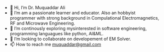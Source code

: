- 👋 Hi, I’m Dr. Muquaddar Ali
- 👀 I’m am a passionate learner and educator. Also an hobbyist programmer with strong background in Compulational Electromagnetics, RF and Microwave Engineering. 
- 🌱 I’m continously exploring mysinterested in software engineering, programming languagues like python, AI&ML.
- 💞️ I’m looking to collaborate on developement of EM Solver.
- 📫 How to reach me muquaddar@gmail.com

<!---
muquaddar/muquaddar is a ✨ special ✨ repository because its `README.md` (this file) appears on your GitHub profile.
You can click the Preview link to take a look at your changes.
--->
